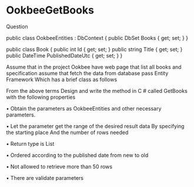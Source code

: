 # OokbeeGetBooks

Question


public class OokbeeEntities : DbContext 
{
	public DbSet<Book> Books { get; set; }
}

public class Book
{
	public int Id { get; set; }
	public string Title { get; set; }
	public DateTime PublishedDateUtc { get; set; }
}


Assume that in the project Ookbee have web page that list all books and specification assume that fetch the data from database pass Entity Framework Which has a brief class as follows

From the above terms Design and write the method in C # called GetBooks with the following properties 

• Obtain the parameters as OokbeeEntities and other necessary parameters. 

• Let the parameter get the range of the desired result data By specifying the starting place And the number of rows needed 

• Return type is List 

• Ordered according to the published date from new to old 

• Not allowed to retrieve more than 50 rows 

• There are validate parameters
